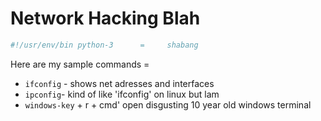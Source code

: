 # Network Hacking Blah

```python
#!/usr/env/bin python-3      =     shabang
```

Here are my sample commands =
* `ifconfig` - shows net adresses and interfaces
* `ipconfig`- kind of like 'ifconfig' on linux but lam
* `windows-key` + r + cmd' open disgusting 10 year old windows terminal
































































































